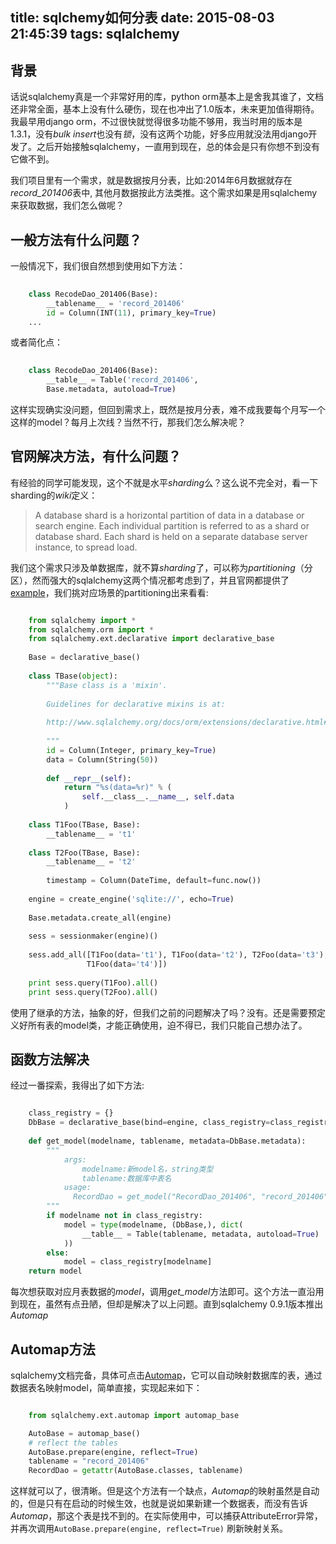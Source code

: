title: sqlchemy如何分表
date: 2015-08-03 21:45:39
tags: sqlalchemy
---

## 背景
话说sqlalchemy真是一个非常好用的库，python orm基本上是舍我其谁了，文档还非常全面，基本上没有什么硬伤，现在也冲出了1.0版本，未来更加值得期待。
我最早用django orm，不过很快就觉得很多功能不够用，我当时用的版本是1.3.1，没有*bulk insert*也没有*锁*，没有这两个功能，好多应用就没法用django开发了。之后开始接触sqlalchemy，一直用到现在，总的体会是只有你想不到没有它做不到。

我们项目里有一个需求，就是数据按月分表，比如:2014年6月数据就存在*record_201406*表中, 其他月数据按此方法类推。这个需求如果是用sqlalchemy来获取数据，我们怎么做呢？

## 一般方法有什么问题？
一般情况下，我们很自然想到使用如下方法：

```python
	
	class RecodeDao_201406(Base):
    	__tablename__ = 'record_201406'
    	id = Column(INT(11), primary_key=True)
    ...
```

或者简化点：


```python
	
	class RecodeDao_201406(Base):
    	__table__ = Table('record_201406',
        Base.metadata, autoload=True)
```

这样实现确实没问题，但回到需求上，既然是按月分表，难不成我要每个月写一个这样的model？每月上次线？当然不行，那我们怎么解决呢？

## 官网解决方法，有什么问题？
有经验的同学可能发现，这个不就是水平*sharding*么？这么说不完全对，看一下sharding的*wiki*定义：

>A database shard is a horizontal partition of data in a database or search engine. Each individual partition is referred to as a shard or database shard. Each shard is held on a separate database server instance, to spread load.

我们这个需求只涉及单数据库，就不算*sharding*了，可以称为*partitioning*（分区），然而强大的sqlalchemy这两个情况都考虑到了，并且官网都提供了[example](http://docs.sqlalchemy.org/en/rel_1_0/orm/examples.html#examples-sharding)，我们挑对应场景的partitioning出来看看:

```python

    from sqlalchemy import *
    from sqlalchemy.orm import *
    from sqlalchemy.ext.declarative import declarative_base
    
    Base = declarative_base()
    
    class TBase(object):
        """Base class is a 'mixin'.
    
        Guidelines for declarative mixins is at:
    
        http://www.sqlalchemy.org/docs/orm/extensions/declarative.html#mixin-classes
    
        """
        id = Column(Integer, primary_key=True)
        data = Column(String(50))
    
        def __repr__(self):
            return "%s(data=%r)" % (
                self.__class__.__name__, self.data
            )
    
    class T1Foo(TBase, Base):
        __tablename__ = 't1'
    
    class T2Foo(TBase, Base):
        __tablename__ = 't2'
    
        timestamp = Column(DateTime, default=func.now())
    
    engine = create_engine('sqlite://', echo=True)
    
    Base.metadata.create_all(engine)
    
    sess = sessionmaker(engine)()
    
    sess.add_all([T1Foo(data='t1'), T1Foo(data='t2'), T2Foo(data='t3'),
                 T1Foo(data='t4')])
    
    print sess.query(T1Foo).all()
    print sess.query(T2Foo).all()

```

使用了继承的方法，抽象的好，但我们之前的问题解决了吗？没有。还是需要预定义好所有表的model类，才能正确使用，迫不得已，我们只能自己想办法了。

## 函数方法解决
经过一番探索，我得出了如下方法:

```python

    class_registry = {}                                                                                                                                                                    
    DbBase = declarative_base(bind=engine, class_registry=class_registry)
    
    def get_model(modelname, tablename, metadata=DbBase.metadata):
        """
            args:
                modelname:新model名，string类型
                tablename:数据库中表名
            usage:
              RecordDao = get_model("RecordDao_201406", "record_201406")
        """
        if modelname not in class_registry: 
            model = type(modelname, (DbBase,), dict(
                __table__ = Table(tablename, metadata, autoload=True)
            ))  
        else:
            model = class_registry[modelname]
    return model

```

每次想获取对应月表数据的*model*，调用*get_model*方法即可。这个方法一直沿用到现在，虽然有点丑陋，但却是解决了以上问题。直到sqlalchemy 0.9.1版本推出*Automap*

## Automap方法
sqlalchemy文档完备，具体可点击[Automap](http://docs.sqlalchemy.org/en/rel_1_0/orm/extensions/automap.html)，它可以自动映射数据库的表，通过数据表名映射model，简单直接，实现起来如下：

```python

    from sqlalchemy.ext.automap import automap_base

    AutoBase = automap_base()
    # reflect the tables
    AutoBase.prepare(engine, reflect=True)
    tablename = "record_201406"
    RecordDao = getattr(AutoBase.classes, tablename)

```
这样就可以了，很清晰。但是这个方法有一个缺点，*Automap*的映射虽然是自动的，但是只有在启动的时候生效，也就是说如果新建一个数据表，而没有告诉*Automap*，那这个表是找不到的。在实际使用中，可以捕获AttributeError异常，并再次调用`AutoBase.prepare(engine, reflect=True)` 刷新映射关系。
